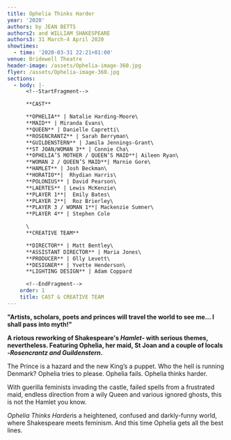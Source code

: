 ```yaml
---
title: Ophelia Thinks Harder
year: '2020'
authors: by JEAN BETTS
authors2: and WILLIAM SHAKESPEARE
authors3: 31 March-4 April 2020
showtimes:
  - time: '2020-03-31 22:21+01:00'
venue: Bridewell Theatre
header-image: /assets/Ophelia-image-360.jpg
flyer: /assets/Ophelia-image-360.jpg
sections:
  - body: |-
      <!--StartFragment-->

      **CAST**

      **OPHELIA** | Natalie Harding-Moore\
      **MAID** | Miranda Evans\
      **QUEEN** | Danielle Capretti\
      **ROSENCRANTZ** | Sarah Berryman\
      **GUILDENSTERN** | Jamila Jennings-Grant\
      **ST JOAN/WOMAN 3** | Connie Cha\
      **OPHELIA’S MOTHER / QUEEN’S MAID**| Aileen Ryan\
      **WOMAN 2 / QUEEN’S MAID**| Marnie Gore\
      **HAMLET** | Josh Beckman\
      **HORATIO**|  Rhydian Harris\
      **POLONIUS** | David Pearson\
      **LAERTES** | Lewis McKenzie\
      **PLAYER 1**|  Emily Bates\
      **PLAYER 2**|  Roz Brierley\
      **PLAYER 3 / WOMAN 1**| Mackenzie Sumner\
      **PLAYER 4** | Stephen Cole

      \
      **CREATIVE TEAM**

      **DIRECTOR** | Matt Bentley\
      **ASSISTANT DIRECTOR** | Maria Jones\
      **PRODUCER** | Olly Levett\
      **DESIGNER** | Yvette Henderson\
      **LIGHTING DESIGN** | Adam Coppard

      <!--EndFragment-->
    order: 1
    title: CAST & CREATIVE TEAM
---
```

<!--StartFragment-->

**"Artists, scholars, poets and princes will travel the world to see me... I shall pass into myth!"**

**A riotous reworking of Shakespeare's *Hamlet*- with serious themes, nevertheless. Featuring Ophelia, her maid, St Joan and a couple of locals -*Rosencrantz and Guildenstern*.**

The Prince is a hazard and the new King’s a puppet. Who the hell is running Denmark? Ophelia tries to please. Ophelia fails. Ophelia thinks harder.

With guerilla feminists invading the castle, failed spells from a frustrated maid, endless direction from a wily Queen and various ignored ghosts, this is not the Hamlet you know.

*Ophelia Thinks Harder*is a heightened, confused and darkly-funny world, where Shakespeare meets feminism. And this time Ophelia gets all the best lines.

<!--EndFragment-->
